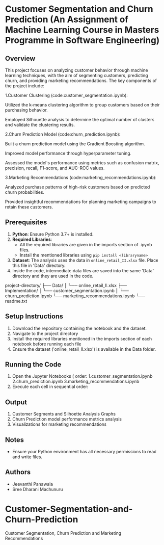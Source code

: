  Customer Segmentation and Churn Prediction 
(An Assignment of Machine Learning Course in Masters Programme in Software Engineering)
====================================================================================================================================================

Overview
--------
This project focuses on analyzing customer behavior through machine learning techniques, with the aim of segmenting customers, predicting churn, and providing marketing recommendations. The key components of the project include:

1.Customer Clustering (code:customer_segmentation.ipynb):

Utilized the k-means clustering algorithm to group customers based on their purchasing behavior.

Employed Silhouette analysis to determine the optimal number of clusters and validate the clustering results.

2.Churn Prediction Model (code:churn_prediction.ipynb):

Built a churn prediction model using the Gradient Boosting algorithm.

Improved model performance through hyperparameter tuning.

Assessed the model's performance using metrics such as confusion matrix, precision, recall, F1-score, and AUC-ROC values.

3.Marketing Recommendations (code:marketing_recommendations.ipynb):

Analyzed purchase patterns of high-risk customers based on predicted churn probabilities.

Provided insightful recommendations for planning marketing campaigns to retain these customers.

Prerequisites
-------------
1. **Python**: Ensure Python 3.7+ is installed.
2. **Required Libraries**:
   - All the required libraries are given in the imports section of .ipynb files.
   - Install the mentioned libraries using `pip install <libraryname>`
3. **Dataset**: The analysis uses  the data in `online_retail_II.xlsx` file. Place this file in 'Data' directory.
4. Inside the code, intermediate data files are saved into the same 'Data' directory and they are used in the code.


project-directory/
├── Data/
│   └── online_retail_II.xlsx
├── Implementation/
│   └── customer_segmentation.ipynb
│   └── churn_prediction.ipynb 
    └── marketing_recommendations.ipynb
└── readme.txt

Setup Instructions
------------------
1. Download the repository containing the notebook and the dataset.
2. Navigate to the project directory
3. Install the required libraries mentioned in the imports section of each notebook before running each file
4. Ensure the dataset ('online_retail_II.xlsx') is available in the Data folder.

Running the Code
----------------
1. Open the Jupyter Notebooks ( order: 1.customer_segmentation.ipynb 2.churn_prediction.ipynb 3.marketing_recommendations.ipynb
2. Execute each cell in sequential order:


Output
------
1. Customer Segments and Silhoette Analysis Graphs
2. Churn Prediction model performance metrics analysis
3. Visualizations for marketing recommendations

Notes
-----
- Ensure your Python environment has all necessary permissions to read and write files.

Authors
-------
- Jeevanthi Panawala
- Sree Dharani Machunuru


# Customer-Segmentation-and-Churn-Prediction
Customer Segmentation, Churn Prediction and Marketing Recommendations
